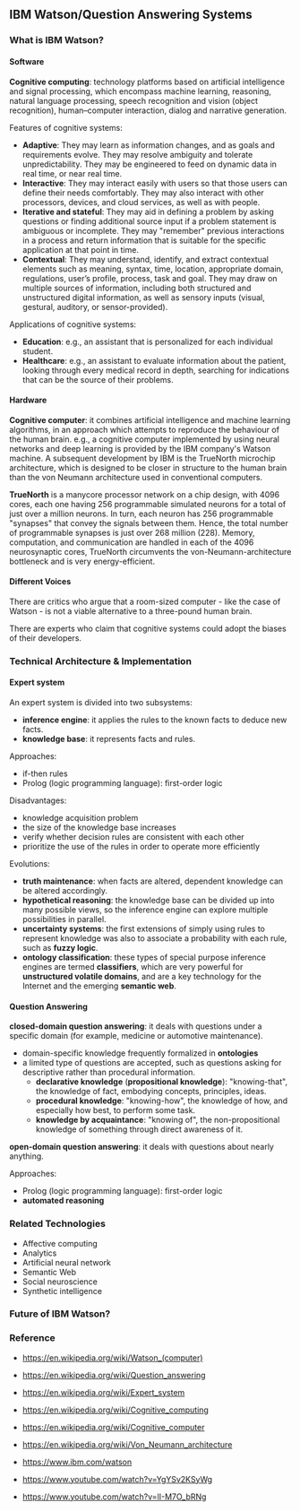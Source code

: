 ## IBM Watson/Question Answering Systems

### What is IBM Watson?

#### Software
**Cognitive computing**: technology platforms based on artificial intelligence and signal processing, which encompass machine learning, reasoning, natural language processing, speech recognition and vision (object recognition), human–computer interaction, dialog and narrative generation.

Features of cognitive systems:
* **Adaptive**: They may learn as information changes, and as goals and requirements evolve. They may resolve ambiguity and tolerate unpredictability. They may be engineered to feed on dynamic data in real time, or near real time.
* **Interactive**: They may interact easily with users so that those users can define their needs comfortably. They may also interact with other processors, devices, and cloud services, as well as with people.
* **Iterative and stateful**: They may aid in defining a problem by asking questions or finding additional source input if a problem statement is ambiguous or incomplete. They may "remember" previous interactions in a process and return information that is suitable for the specific application at that point in time.
* **Contextual**: They may understand, identify, and extract contextual elements such as meaning, syntax, time, location, appropriate domain, regulations, user’s profile, process, task and goal. They may draw on multiple sources of information, including both structured and unstructured digital information, as well as sensory inputs (visual, gestural, auditory, or sensor-provided).

Applications of cognitive systems:
* **Education**: e.g., an assistant that is personalized for each individual student.
* **Healthcare**: e.g., an assistant to evaluate information about the patient, looking through every medical record in depth, searching for indications that can be the source of their problems.

#### Hardware
**Cognitive computer**: it combines artificial intelligence and machine learning algorithms, in an approach which attempts to reproduce the behaviour of the human brain. e.g., a cognitive computer implemented by using neural networks and deep learning is provided by the IBM company's Watson machine. A subsequent development by IBM is the TrueNorth microchip architecture, which is designed to be closer in structure to the human brain than the von Neumann architecture used in conventional computers.

**TrueNorth** is a manycore processor network on a chip design, with 4096 cores, each one having 256 programmable simulated neurons for a total of just over a million neurons. In turn, each neuron has 256 programmable "synapses" that convey the signals between them. Hence, the total number of programmable synapses is just over 268 million (228). Memory, computation, and communication are handled in each of the 4096 neurosynaptic cores, TrueNorth circumvents the von-Neumann-architecture bottleneck and is very energy-efficient.

#### Different Voices

There are critics who argue that a room-sized computer - like the case of Watson - is not a viable alternative to a three-pound human brain.

There are experts who claim that cognitive systems could adopt the biases of their developers.

### Technical Architecture & Implementation

#### Expert system
An expert system is divided into two subsystems: 
* **inference engine**: it applies the rules to the known facts to deduce new facts.
* **knowledge base**: it represents facts and rules.

Approaches:
* if-then rules
* Prolog (logic programming language): first-order logic

Disadvantages:
* knowledge acquisition problem
* the size of the knowledge base increases
* verify whether decision rules are consistent with each other
* prioritize the use of the rules in order to operate more efficiently

Evolutions:
* **truth maintenance**: when facts are altered, dependent knowledge can be altered accordingly.
* **hypothetical reasoning**: the knowledge base can be divided up into many possible views, so the inference engine can explore multiple possibilities in parallel.
* **uncertainty systems**: the first extensions of simply using rules to represent knowledge was also to associate a probability with each rule, such as **fuzzy logic**.
* **ontology classification**: these types of special purpose inference engines are termed **classifiers**, which are very powerful for **unstructured volatile domains**, and are a key technology for the Internet and the emerging **semantic web**.

#### Question Answering

**closed-domain question answering**: it deals with questions under a specific domain (for example, medicine or automotive maintenance).
* domain-specific knowledge frequently formalized in **ontologies**
* a limited type of questions are accepted, such as questions asking for descriptive rather than procedural information.
  * **declarative knowledge** (**propositional knowledge**):  "knowing-that", the knowledge of fact, embodying concepts, principles, ideas.
  * **procedural knowledge**: "knowing-how", the knowledge of how, and especially how best, to perform some task.
  * **knowledge by acquaintance**: "knowing of", the non-propositional knowledge of something through direct awareness of it.

**open-domain question answering**: it deals with questions about nearly anything.

Approaches:
* Prolog (logic programming language): first-order logic
* **automated reasoning**


### Related Technologies
* Affective computing
* Analytics
* Artificial neural network
* Semantic Web
* Social neuroscience
* Synthetic intelligence

### Future of IBM Watson?


### Reference

* https://en.wikipedia.org/wiki/Watson_(computer)
* https://en.wikipedia.org/wiki/Question_answering
* https://en.wikipedia.org/wiki/Expert_system
* https://en.wikipedia.org/wiki/Cognitive_computing
* https://en.wikipedia.org/wiki/Cognitive_computer
* https://en.wikipedia.org/wiki/Von_Neumann_architecture

* https://www.ibm.com/watson

* https://www.youtube.com/watch?v=YgYSv2KSyWg
* https://www.youtube.com/watch?v=lI-M7O_bRNg

